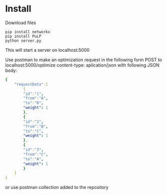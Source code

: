 # Install
Download files
```
pip install networkx
pip install PuLP
python server.py
```
This will start a server on localhost:5000

Use postman to make an optimization request in the following form
POST to localhost:5000/optimize
content-type: aplication/json
with following JSON body:
```yaml
{
    "requestData":[
        {
        "id":"1",
        "from":"A",
        "to":"B",
        "weight": 1
        },
        {
        "id":"2",
        "from":"B",
        "to":"C",
        "weight": 1
        },
        {
        "id":"3",
        "from":"C",
        "to":"A",
        "weight": 1
        }
    ]
}
```
or use postman collection added to the repository
